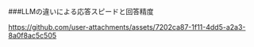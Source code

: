 

###LLMの違いによる応答スピードと回答精度

https://github.com/user-attachments/assets/7202ca87-1f11-4dd5-a2a3-8a0f8ac5c505

